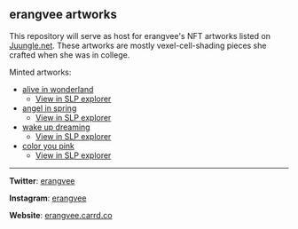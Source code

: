 ## erangvee artworks
This repository will serve as host for erangvee's NFT artworks listed on [Juungle.net](https://www.juungle.net/#/collection/229366f42d7101a64bafc5d6fc1ae59cdbc56d33c931924304521f2c1b212fb9). These artworks are mostly vexel-cell-shading pieces she crafted when she was in college. 

Minted artworks:
- [alive in wonderland](https://www.juungle.net/#/assets/2a0f3efd8bd56125084dbe34d8f9dcafdf4032626d8169dada38af2194ea76b3)
  * [View in SLP explorer](https://simpleledger.info/#token/2a0f3efd8bd56125084dbe34d8f9dcafdf4032626d8169dada38af2194ea76b3)
- [angel in spring](https://www.juungle.net/#/assets/807c2b084cc173d07ad9b95967b806c358fb650253e33fffa6360451262f59d4)
  * [View in SLP explorer](https://simpleledger.info/#token/807c2b084cc173d07ad9b95967b806c358fb650253e33fffa6360451262f59d4)
- [wake up dreaming](https://www.juungle.net/#/assets/888458ff331953ce06a73a8d12407f529a12800064c1e1ec8a9907966b1ef479)
  * [View in SLP explorer](https://simpleledger.info/#token/888458ff331953ce06a73a8d12407f529a12800064c1e1ec8a9907966b1ef479)
- [color you pink](https://www.juungle.net/#/assets/1ae7a1af863d718950adba37301a1e798ac5b4de1f45e92f0a7720f98f159763)
  * [View in SLP explorer](https://simpleledger.info/#token/1ae7a1af863d718950adba37301a1e798ac5b4de1f45e92f0a7720f98f159763)

---

**Twitter**: [erangvee](https://twitter.com/erangvee)

**Instagram**: [erangvee](https://www.instagram.com/erangvee/)

**Website**: [erangvee.carrd.co](https://erangvee.carrd.co/) 

